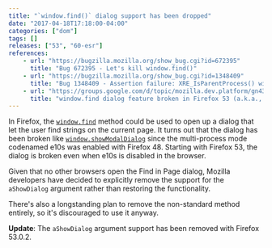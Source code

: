 ```yaml
---
title: "`window.find()` dialog support has been dropped"
date: "2017-04-18T17:18:00-04:00"
categories: ["dom"]
tags: []
releases: ["53", "60-esr"]
references:
    - url: "https://bugzilla.mozilla.org/show_bug.cgi?id=672395"
      title: "Bug 672395 - Let's kill window.find()"
    - url: "https://bugzilla.mozilla.org/show_bug.cgi?id=1348409"
      title: "Bug 1348409 - Assertion failure: XRE_IsParentProcess() with window.find"
    - url: "https://groups.google.com/d/topic/mozilla.dev.platform/gn4364N4TlY/discussion"
      title: "window.find dialog feature broken in Firefox 53 (a.k.a., Late Intent to Unship: window.find's dialog support)"
---
```

In Firefox, the [`window.find`](https://developer.mozilla.org/docs/Web/API/Window/find) method could be used to open up a dialog that let the user find strings on the current page. It turns out that the dialog has been broken like [`window.showModalDialog`](https://www.fxsitecompat.dev/en-CA/docs/2016/window-showmodaldialog-has-been-removed/) since the multi-process mode codenamed e10s was enabled with Firefox 48. Starting with Firefox 53, the dialog is broken even when e10s is disabled in the browser.

Given that no other browsers open the Find in Page dialog, Mozilla developers have decided to explicitly remove the support for the `aShowDialog` argument rather than restoring the functionality.

There's also a longstanding plan to remove the non-standard method entirely, so it's discouraged to use it anyway.

**Update**: The `aShowDialog` argument support has been removed with Firefox 53.0.2.
